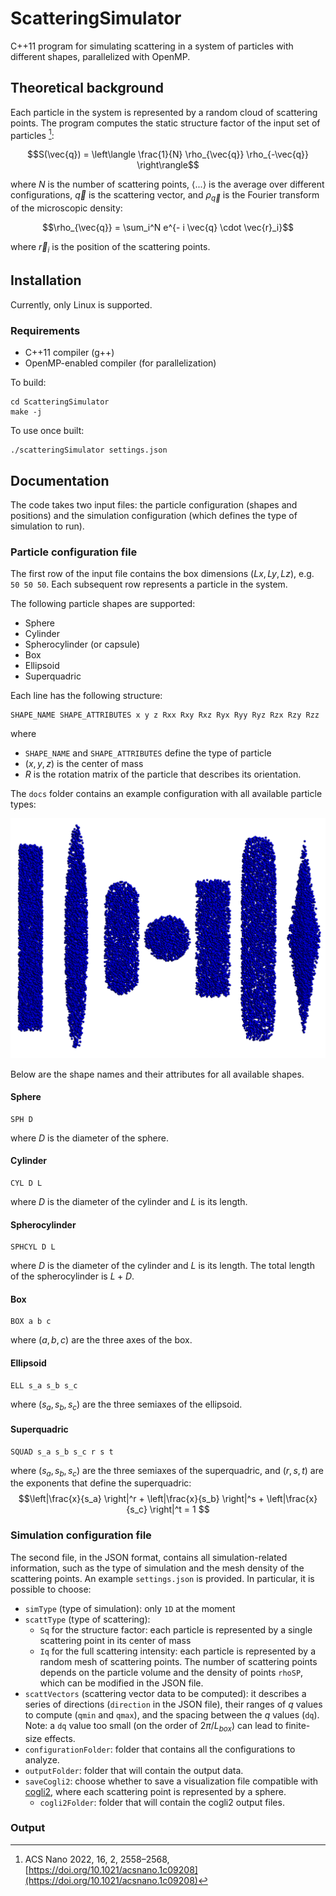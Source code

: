 # ScatteringSimulator

C++11 program for simulating scattering in a system of particles with different shapes, parallelized with OpenMP.

## Theoretical background

Each particle in the system is represented by a random cloud of scattering points. The program computes the static structure factor of the input set of particles [^1]:

$$S(\vec{q}) = \left\langle \frac{1}{N} \rho_{\vec{q}} \rho_{-\vec{q}} \right\rangle$$

where $N$ is the number of scattering points, $\langle ... \rangle$ is the average over different configurations, $\vec{q}$ is the scattering vector, and $\rho_{\vec{q}}$ is the Fourier transform of the microscopic density:

$$\rho_{\vec{q}} = \sum_i^N e^{- i \vec{q} \cdot \vec{r}_i}$$

where $\vec{r}_i$ is the position of the scattering points.

## Installation

Currently, only Linux is supported.

### Requirements

* C++11 compiler (g++)
* OpenMP-enabled compiler (for parallelization)

To build:

```
cd ScatteringSimulator
make -j
```

To use once built:

```
./scatteringSimulator settings.json
```

## Documentation

The code takes two input files: the particle configuration (shapes and positions) and the simulation configuration (which defines the type of simulation to run).

### Particle configuration file

The first row of the input file contains the box dimensions $(Lx, Ly, Lz)$, e.g. ```50 50 50```. Each subsequent row represents a particle in the system.

The following particle shapes are supported:
* Sphere
* Cylinder
* Spherocylinder (or capsule)
* Box
* Ellipsoid
* Superquadric

Each line has the following structure:

```
SHAPE_NAME SHAPE_ATTRIBUTES x y z Rxx Rxy Rxz Ryx Ryy Ryz Rzx Rzy Rzz
```

where 
* ```SHAPE_NAME``` and ```SHAPE_ATTRIBUTES``` define the type of particle
* $(x, y, z)$ is the center of mass
* $R$ is the rotation matrix of the particle that describes its orientation.

The `docs` folder contains an example configuration with all available particle types:

![Available particle shapes](/docs/particleShapesExample.png)

Below are the shape names and their attributes for all available shapes.

#### Sphere
```
SPH D
```
where $D$ is the diameter of the sphere.

#### Cylinder
```
CYL D L
```
where $D$ is the diameter of the cylinder and $L$ is its length.

#### Spherocylinder
```
SPHCYL D L
```
where $D$ is the diameter of the cylinder and $L$ is its length. The total length of the spherocylinder is $L + D$.

#### Box
```
BOX a b c
```
where $(a, b, c)$ are the three axes of the box.

#### Ellipsoid
```
ELL s_a s_b s_c
```
where $(s_a, s_b, s_c)$ are the three semiaxes of the ellipsoid.

#### Superquadric
```
SQUAD s_a s_b s_c r s t
```
where $(s_a, s_b, s_c)$ are the three semiaxes of the superquadric, and $(r, s, t)$ are the exponents that define the superquadric:
$$\left|\frac{x}{s_a} \right|^r + \left|\frac{x}{s_b} \right|^s + \left|\frac{x}{s_c} \right|^t = 1 $$

### Simulation configuration file

The second file, in the JSON format, contains all simulation-related information, such as the type of simulation and the mesh density of the scattering points. An example  ```settings.json``` is provided.
In particular, it is possible to choose:
* ```simType``` (type of simulation): only ```1D``` at the moment
* ```scattType``` (type of scattering): 
    * ```Sq``` for the structure factor: each particle is represented by a single scattering point in its center of mass
    * ```Iq``` for the full scattering intensity: each particle is represented by a random mesh of scattering points. The number of scattering points depends on the particle volume and the density of points ```rhoSP```, which can be modified in the JSON file.
* ```scattVectors``` (scattering vector data to be computed): it describes a series of directions (```direction``` in the JSON file), their ranges of $q$ values to compute (```qmin``` and ```qmax```), and the spacing between the $q$ values (```dq```). Note: a ```dq``` value too small (on the order of $2\pi / L_{box}$) can lead to finite-size effects.
* ```configurationFolder```: folder that contains all the configurations to analyze.
* ```outputFolder```: folder that will contain the output data.
* ```saveCogli2```: choose whether to save a visualization file compatible with [cogli2](https://sourceforge.net/projects/cogli1/), where each scattering point is represented by a sphere.
    * ```cogli2Folder```: folder that will contain the cogli2 output files.

### Output



[^1]: ACS Nano 2022, 16, 2, 2558–2568, [https://doi.org/10.1021/acsnano.1c09208](https://doi.org/10.1021/acsnano.1c09208)
